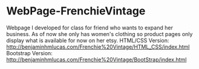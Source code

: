 # WebPage-FrenchieVintage
Webpage I developed for class for friend who wants to expand her business. As of now she only has women's clothing so product pages only display what is available for now on her etsy. HTML/CSS Version: http://benjaminhmlucas.com/Frenchie%20Vintage/HTML_CSS/index.html Bootstrap Version: http://benjaminhmlucas.com/Frenchie%20Vintage/BootStrap/index.html
